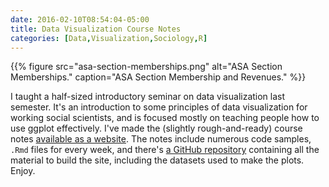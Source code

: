 ```yaml
---
date: 2016-02-10T08:54:04-05:00
title: Data Visualization Course Notes
categories: [Data,Visualization,Sociology,R]
---
```



{{% figure src="asa-section-memberships.png" alt="ASA Section Memberships." caption="ASA Section Membership and Revenues." %}}

I taught a half-sized introductory seminar on data visualization last semester. It's an introduction to some principles of data visualization for working social scientists, and is focused mostly on teaching people how to use ggplot effectively. I've made the (slightly rough-and-ready) course notes [available as a website](http://vissoc.co). The notes include numerous code samples, `.Rmd` files for every week, and there's [a GitHub repository](https://github.com/kjhealy/vissoc.co) containing all the material to build the site, including the datasets used to make the plots. Enjoy.



